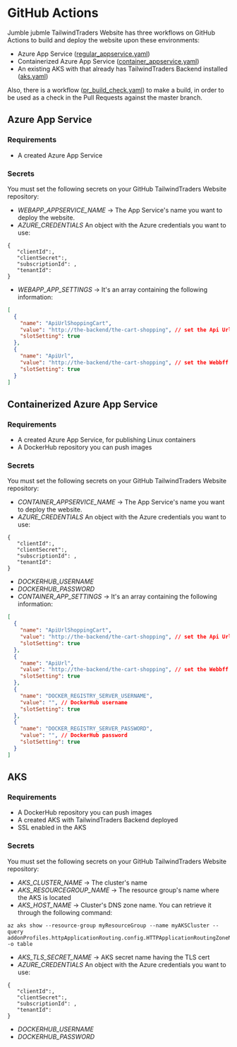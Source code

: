 # GitHub Actions 

Jumble jubmle
TailwindTraders Website has three workflows on GitHub Actions to build and deploy the website upon these environments:
- Azure App Service ([regular_appservice.yaml](../.github/workflows/regular_appservice.yaml))
- Containerized Azure App Service ([container_appservice.yaml](../.github/workflows/container_appservice.yaml))
- An existing AKS with that already has TailwindTraders Backend installed ([aks.yaml](../.github/workflows/aks.yaml))

Also, there is a workflow ([pr_build_check.yaml](../.github/workflows/pr_build_check.yaml)) to make a build, in order to be used as a check in the Pull Requests against the master branch.

## Azure App Service
### Requirements
- A created Azure App Service
### Secrets
You must set the following secrets on your GitHub TailwindTraders Website repository:
- *WEBAPP_APPSERVICE_NAME* -> The App Service's name you want to deploy the website.
- *AZURE_CREDENTIALS* An object with the Azure credentials you want to use:
```
{
   "clientId":,
   "clientSecret":,
   "subscriptionId": ,
   "tenantId":
}
```
- *WEBAPP_APP_SETTINGS* -> It's an array containing the following information:
```json
[
  {
    "name": "ApiUrlShoppingCart",
    "value": "http://the-backend/the-cart-shopping", // set the Api Url Shopping cart you want to point
    "slotSetting": true
  },
  {
    "name": "ApiUrl",
    "value": "http://the-backend/the-cart-shopping", // set the Webbff's Api Url you want to point
    "slotSetting": true
  }
]
```

## Containerized Azure App Service
### Requirements
- A created Azure App Service, for publishing Linux containers
- A DockerHub repository you can push images
### Secrets
You must set the following secrets on your GitHub TailwindTraders Website repository:
- *CONTAINER_APPSERVICE_NAME* -> The App Service's name you want to deploy the website.
- *AZURE_CREDENTIALS* An object with the Azure credentials you want to use:
```
{
   "clientId":,
   "clientSecret":,
   "subscriptionId": ,
   "tenantId":
}
```
- *DOCKERHUB_USERNAME*
- *DOCKERHUB_PASSWORD*
- *CONTAINER_APP_SETTINGS* -> It's an array containing the following information:
```json
[
  {
    "name": "ApiUrlShoppingCart",
    "value": "http://the-backend/the-cart-shopping", // set the Api Url Shopping cart you want to point
    "slotSetting": true
  },
  {
    "name": "ApiUrl",
    "value": "http://the-backend/the-cart-shopping", // set the Webbff's Api Url you want to point
    "slotSetting": true
  },
  {
    "name": "DOCKER_REGISTRY_SERVER_USERNAME",
    "value": "", // DockerHub username
    "slotSetting": true
  },
  {
    "name": "DOCKER_REGISTRY_SERVER_PASSWORD",
    "value": "", // DockerHub password
    "slotSetting": true
  }
]
```
## AKS
### Requirements
- A DockerHub repository you can push images
- A created AKS with TailwindTraders Backend deployed
- SSL enabled in the AKS
### Secrets
You must set the following secrets on your GitHub TailwindTraders Website repository:
- *AKS_CLUSTER_NAME* -> The cluster's name
- *AKS_RESOURCEGROUP_NAME* -> The resource group's name where the AKS is located
- *AKS_HOST_NAME* -> Cluster's DNS zone name. You can retrieve it through the following command:
```azcli
az aks show --resource-group myResourceGroup --name myAKSCluster --query addonProfiles.httpApplicationRouting.config.HTTPApplicationRoutingZoneName -o table
```
- *AKS_TLS_SECRET_NAME* -> AKS secret name having the TLS cert
- *AZURE_CREDENTIALS* An object with the Azure credentials you want to use:
```
{
   "clientId":,
   "clientSecret":,
   "subscriptionId": ,
   "tenantId":
}
```
- *DOCKERHUB_USERNAME*
- *DOCKERHUB_PASSWORD*
